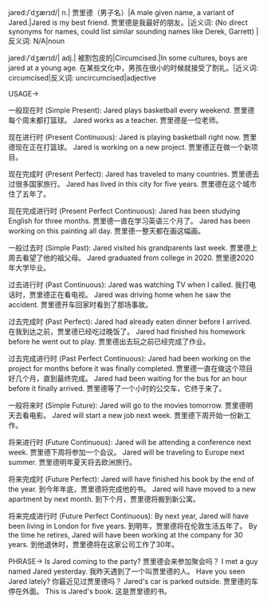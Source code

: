 jared:/ˈdʒærɪd/| n.| 贾里德（男子名）|A male given name, a variant of Jared.|Jared is my best friend. 贾里德是我最好的朋友。|近义词: (No direct synonyms for names, could list similar sounding names like Derek, Garrett) |反义词: N/A|noun

jared:/ˈdʒærɪd/| adj.| 被割包皮的|Circumcised.|In some cultures, boys are jared at a young age. 在某些文化中，男孩在很小的时候就接受了割礼。|近义词: circumcised|反义词: uncircumcised|adjective


USAGE->

一般现在时 (Simple Present):
Jared plays basketball every weekend.  贾里德每个周末都打篮球。
Jared works as a teacher. 贾里德是一位老师。

现在进行时 (Present Continuous):
Jared is playing basketball right now. 贾里德现在正在打篮球。
Jared is working on a new project. 贾里德正在做一个新项目。

现在完成时 (Present Perfect):
Jared has traveled to many countries. 贾里德去过很多国家旅行。
Jared has lived in this city for five years. 贾里德在这个城市住了五年了。

现在完成进行时 (Present Perfect Continuous):
Jared has been studying English for three months. 贾里德一直在学习英语三个月了。
Jared has been working on this painting all day. 贾里德一整天都在画这幅画。

一般过去时 (Simple Past):
Jared visited his grandparents last week. 贾里德上周去看望了他的祖父母。
Jared graduated from college in 2020. 贾里德2020年大学毕业。

过去进行时 (Past Continuous):
Jared was watching TV when I called. 我打电话时，贾里德正在看电视。
Jared was driving home when he saw the accident. 贾里德开车回家时看到了那场事故。

过去完成时 (Past Perfect):
Jared had already eaten dinner before I arrived. 在我到达之前，贾里德已经吃过晚饭了。
Jared had finished his homework before he went out to play. 贾里德出去玩之前已经完成了作业。


过去完成进行时 (Past Perfect Continuous):
Jared had been working on the project for months before it was finally completed.  贾里德一直在做这个项目好几个月，直到最终完成。
Jared had been waiting for the bus for an hour before it finally arrived. 贾里德等了一个小时的公交车，它终于来了。

一般将来时 (Simple Future):
Jared will go to the movies tomorrow. 贾里德明天去看电影。
Jared will start a new job next week. 贾里德下周开始一份新工作。

将来进行时 (Future Continuous):
Jared will be attending a conference next week. 贾里德下周将参加一个会议。
Jared will be traveling to Europe next summer. 贾里德明年夏天将去欧洲旅行。

将来完成时 (Future Perfect):
Jared will have finished his book by the end of the year. 到今年年底，贾里德将完成他的书。
Jared will have moved to a new apartment by next month. 到下个月，贾里德将搬到新公寓。

将来完成进行时 (Future Perfect Continuous):
By next year, Jared will have been living in London for five years. 到明年，贾里德将在伦敦生活五年了。
By the time he retires, Jared will have been working at the company for 30 years. 到他退休时，贾里德将在这家公司工作了30年。



PHRASE->
Is Jared coming to the party?  贾里德会来参加聚会吗？
I met a guy named Jared yesterday. 我昨天遇到了一个叫贾里德的人。
Have you seen Jared lately? 你最近见过贾里德吗？
Jared's car is parked outside. 贾里德的车停在外面。
This is Jared's book. 这是贾里德的书。
